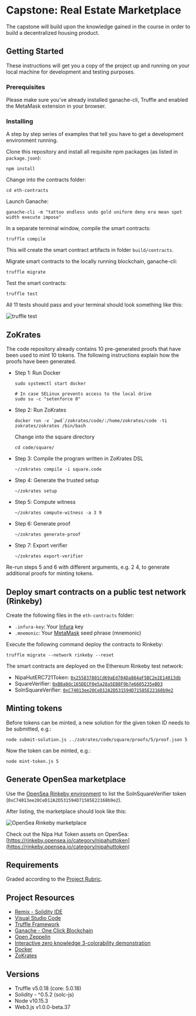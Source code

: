 # Capstone: Real Estate Marketplace

The capstone will build upon the knowledge gained in the course in order to build a decentralized housing product.

## Getting Started

These instructions will get you a copy of the project up and running on your local machine for development and testing purposes.

### Prerequisites

Please make sure you've already installed ganache-cli, Truffle and enabled the MetaMask extension in your browser.

### Installing

A step by step series of examples that tell you have to get a development environment running.

Clone this repository and install all requisite npm packages (as listed in ```package.json```):

```
npm install
```

Change into the contracts folder:

```cd eth-contracts```

Launch Ganache:

```
ganache-cli -m "tattoo endless undo gold uniform deny era mean spot width execute impose"
```

In a separate terminal window, compile the smart contracts:

```
truffle compile
```

This will create the smart contract artifacts in folder ```build/contracts```.

Migrate smart contracts to the locally running blockchain, ganache-cli:

```
truffle migrate
```

Test the smart contracts:

```
truffle test
```

All 11 tests should pass and your terminal should look something like this:

![truffle test](images/truffle_test.png)

## ZoKrates

The code repository already contains 10 pre-generated proofs that have been used to mint 10 tokens. The following instructions explain how the proofs have been generated.

* Step 1: Run Docker
  ```
  sudo systemctl start docker

  # In case SELinux prevents access to the local drive
  sudo su -c "setenforce 0"
  ```

* Step 2: Run ZoKrates
  ```
  docker run -v `pwd`/zokrates/code/:/home/zokrates/code -ti zokrates/zokrates /bin/bash
  ```

  Change into the square directory
  ``` 
  cd code/square/
  ``` 

* Step 3: Compile the program written in ZoKrates DSL
  ``` 
  ~/zokrates compile -i square.code
  ``` 

* Step 4: Generate the trusted setup
  ``` 
  ~/zokrates setup
  ```

* Step 5: Compute witness
  ``` 
  ~/zokrates compute-witness -a 3 9
  ```

* Step 6: Generate proof
  ```
  ~/zokrates generate-proof
  ```

* Step 7: Export verifier
  ```  
  ~/zokrates export-verifier
  ```

Re-run steps 5 and 6 with different arguments, e.g. 2 4, to generate additional proofs for minting tokens.

## Deploy smart contracts on a public test network (Rinkeby)

Create the following files in the ```eth-contracts``` folder:
* ```.infura-key```: Your [Infura](https://infura.io/) key
* ```.mnemonic```: Your [MetaMask](https://metamask.io/) seed phrase (mnemonic)

Execute the following command deploy the contracts to Rinkeby:

```truffle migrate --network rinkeby --reset```

The smart contracts are deployed on the Ethereum Rinkeby test network:
* NipaHutERC721Token: [```0x255837801Cd69aEd704Da884aF5BC2e2E14013db```](https://rinkeby.etherscan.io/address/0x255837801Cd69aEd704Da884aF5BC2e2E14013db)
* SquareVerifier: [```0xB8a0dc165DECF0e5a28a5EB8F9b7e6605235eBD3```](https://rinkeby.etherscan.io/address/0xB8a0dc165DECF0e5a28a5EB8F9b7e6605235eBD3)
* SolnSquareVerifier: [```0xC74013ee20CeD12A2D531594D71585E22168b9e2```](https://rinkeby.etherscan.io/address/0xC74013ee20CeD12A2D531594D71585E22168b9e2)

## Minting tokens

Before tokens can be minted, a new solution for the given token ID needs to be submitted, e.g.:

```node submit-solution.js ../zokrates/code/square/proofs/5/proof.json 5```

Now the token can be minted, e.g.:

```node mint-token.js 5```

## Generate OpenSea marketplace

Use the [OpenSea Rinkeby environment](https://rinkeby.opensea.io/get-listed/step-two) to list the SolnSquareVerifier token (```0xC74013ee20CeD12A2D531594D71585E22168b9e2```).

After listing, the marketplace should look like this:

![OpenSea Rinkeby marketplace](images/opensea.png)

Check out the Nipa Hut Token assets on OpenSea: [https://rinkeby.opensea.io/category/nipahuttoken](https://rinkeby.opensea.io/category/nipahuttoken)

## Requirements

Graded according to the [Project Rubric](https://review.udacity.com/#!/rubrics/1712/view).

## Project Resources

* [Remix - Solidity IDE](https://remix.ethereum.org/)
* [Visual Studio Code](https://code.visualstudio.com/)
* [Truffle Framework](https://truffleframework.com/)
* [Ganache - One Click Blockchain](https://truffleframework.com/ganache)
* [Open Zeppelin ](https://openzeppelin.org/)
* [Interactive zero knowledge 3-colorability demonstration](http://web.mit.edu/~ezyang/Public/graph/svg.html)
* [Docker](https://docs.docker.com/install/)
* [ZoKrates](https://github.com/Zokrates/ZoKrates)

## Versions

* Truffle v5.0.18 (core: 5.0.18)
* Solidity - ^0.5.2 (solc-js)
* Node v10.15.3
* Web3.js v1.0.0-beta.37
